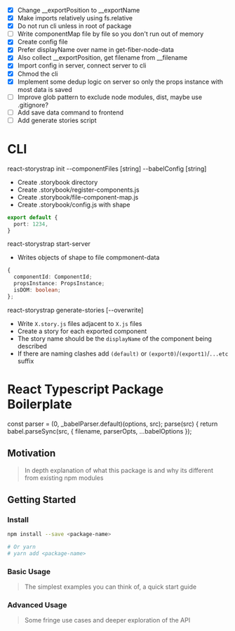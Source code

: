 - [x] Change __exportPosition to __exportName
- [x] Make imports relatively using fs.relative
- [x] Do not run cli unless in root of package
- [ ] Write componentMap file by file so you don't run out of memory
- [x] Create config file
- [x] Prefer displayName over name in get-fiber-node-data
- [x] Also collect __exportPosition, get filename from __filename
- [x] Import config in server, connect server to cli
- [x] Chmod the cli
- [x] Implement some dedup logic on server so only the props instance with most data is saved
- [ ] Improve glob pattern to exclude node modules, dist, maybe use .gitignore?
- [ ] Add save data command to frontend
- [ ] Add generate stories script

# CLI

react-storystrap init --componentFiles [string] --babelConfig [string] 

- Create .storybook directory
- Create .storybook/register-components.js
- Create .storybook/file-component-map.js
- Create .storybook/config.js with shape

```ts
export default {
  port: 1234,
}
```

react-storystrap start-server

- Writes objects of shape to file compmonent-data

```ts
{
  componentId: ComponentId;
  propsInstance: PropsInstance;
  isDOM: boolean;
};
```

react-storystrap generate-stories [--overwrite]

- Write `X.story.js` files adjacent to `X.js` files
- Create a story for each exported component
- The story name should be the `displayName` of the component being described
- If there are naming clashes add `(default)` or `(export0)`/`(export1)`/`...etc` suffix



# React Typescript Package Boilerplate

  const parser = (0, _babelParser.default)(options, src);
    parse(src) {
      return babel.parseSync(src, {
        filename,
        parserOpts,
        ...babelOptions
      });
## Motivation

> In depth explanation of what this package is and why its different from existing npm modules

## Getting Started

### Install

```bash
npm install --save <package-name>

# Or yarn
# yarn add <package-name>
```

### Basic Usage

> The simplest examples you can think of, a quick start guide

### Advanced Usage

> Some fringe use cases and deeper exploration of the API
